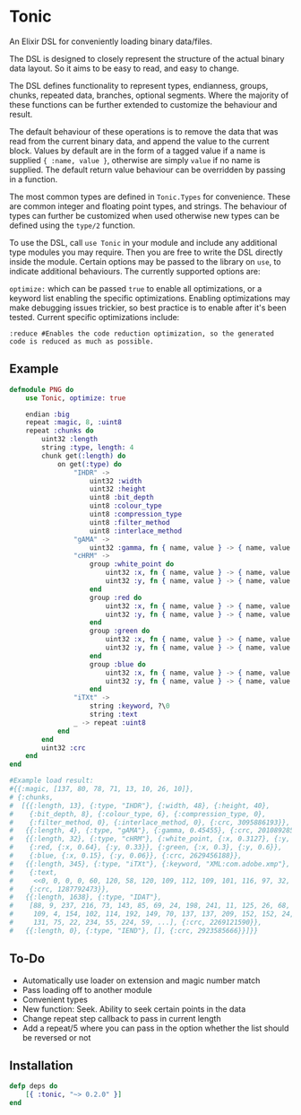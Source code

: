 Tonic
=====

An Elixir DSL for conveniently loading binary data/files.

The DSL is designed to closely represent the structure of the actual binary data
layout. So it aims to be easy to read, and easy to change.

The DSL defines functionality to represent types, endianness, groups, chunks,
repeated data, branches, optional segments. Where the majority of these functions
can be further extended to customize the behaviour and result.

The default behaviour of these operations is to remove the data that was read from the
current binary data, and append the value to the current block. Values by default are
in the form of a tagged value if a name is supplied `{ :name, value }`, otherwise are
simply `value` if no name is supplied. The default return value behaviour can be
overridden by passing in a function.

The most common types are defined in `Tonic.Types` for convenience. These are
common integer and floating point types, and strings. The behaviour of types can
further be customized when used otherwise new types can be defined using the `type/2`
function.

To use the DSL, call `use Tonic` in your module and include any additional type modules
you may require. Then you are free to write the DSL directly inside the module. Certain
options may be passed to the library on `use`, to indicate additional behaviours. The
currently supported options are:

`optimize:` which can be passed `true` to enable all optimizations, or a keyword list
enabling the specific optimizations. Enabling optimizations may make debugging issues
trickier, so best practice is to enable after it's been tested. Current specific
optimizations include:
```
:reduce #Enables the code reduction optimization, so the generated code is reduced as much as possible.
```

Example
-------
```elixir
defmodule PNG do
    use Tonic, optimize: true

    endian :big
    repeat :magic, 8, :uint8
    repeat :chunks do
        uint32 :length
        string :type, length: 4
        chunk get(:length) do
            on get(:type) do
                "IHDR" ->
                    uint32 :width
                    uint32 :height
                    uint8 :bit_depth
                    uint8 :colour_type
                    uint8 :compression_type
                    uint8 :filter_method
                    uint8 :interlace_method
                "gAMA" ->
                    uint32 :gamma, fn { name, value } -> { name, value / 100000 } end
                "cHRM" ->
                    group :white_point do
                        uint32 :x, fn { name, value } -> { name, value / 100000 } end
                        uint32 :y, fn { name, value } -> { name, value / 100000 } end
                    end
                    group :red do
                        uint32 :x, fn { name, value } -> { name, value / 100000 } end
                        uint32 :y, fn { name, value } -> { name, value / 100000 } end
                    end
                    group :green do
                        uint32 :x, fn { name, value } -> { name, value / 100000 } end
                        uint32 :y, fn { name, value } -> { name, value / 100000 } end
                    end
                    group :blue do
                        uint32 :x, fn { name, value } -> { name, value / 100000 } end
                        uint32 :y, fn { name, value } -> { name, value / 100000 } end
                    end
                "iTXt" ->
                    string :keyword, ?\0
                    string :text
                _ -> repeat :uint8
            end
        end
        uint32 :crc
    end
end

#Example load result:
#{{:magic, [137, 80, 78, 71, 13, 10, 26, 10]},
# {:chunks,
#  [{{:length, 13}, {:type, "IHDR"}, {:width, 48}, {:height, 40},
#    {:bit_depth, 8}, {:colour_type, 6}, {:compression_type, 0},
#    {:filter_method, 0}, {:interlace_method, 0}, {:crc, 3095886193}},
#   {{:length, 4}, {:type, "gAMA"}, {:gamma, 0.45455}, {:crc, 201089285}},
#   {{:length, 32}, {:type, "cHRM"}, {:white_point, {:x, 0.3127}, {:y, 0.329}},
#    {:red, {:x, 0.64}, {:y, 0.33}}, {:green, {:x, 0.3}, {:y, 0.6}},
#    {:blue, {:x, 0.15}, {:y, 0.06}}, {:crc, 2629456188}},
#   {{:length, 345}, {:type, "iTXt"}, {:keyword, "XML:com.adobe.xmp"},
#    {:text,
#     <<0, 0, 0, 0, 60, 120, 58, 120, 109, 112, 109, 101, 116, 97, 32, 120, 109, 108, 110, 115, 58, 120, 61, 34, 97, 100, 111, 98, 101, 58, 110, 115, 58, 109, 101, 116, 97, 47, 34, ...>>},
#    {:crc, 1287792473}},
#   {{:length, 1638}, {:type, "IDAT"},
#    [88, 9, 237, 216, 73, 143, 85, 69, 24, 198, 241, 11, 125, 26, 68, 148, 25,
#     109, 4, 154, 102, 114, 192, 149, 70, 137, 137, 209, 152, 152, 24, 19, 190,
#     131, 75, 22, 234, 55, 224, 59, ...], {:crc, 2269121590}},
#   {{:length, 0}, {:type, "IEND"}, [], {:crc, 2923585666}}]}}
```


To-Do
-----

 * Automatically use loader on extension and magic number match
 * Pass loading off to another module
 * Convenient types
 * New function: Seek. Ability to seek certain points in the data
 * Change repeat step callback to pass in current length
 * Add a repeat/5 where you can pass in the option whether the list should be reversed or not


Installation
------------
```elixir
defp deps do
    [{ :tonic, "~> 0.2.0" }]
end
```
